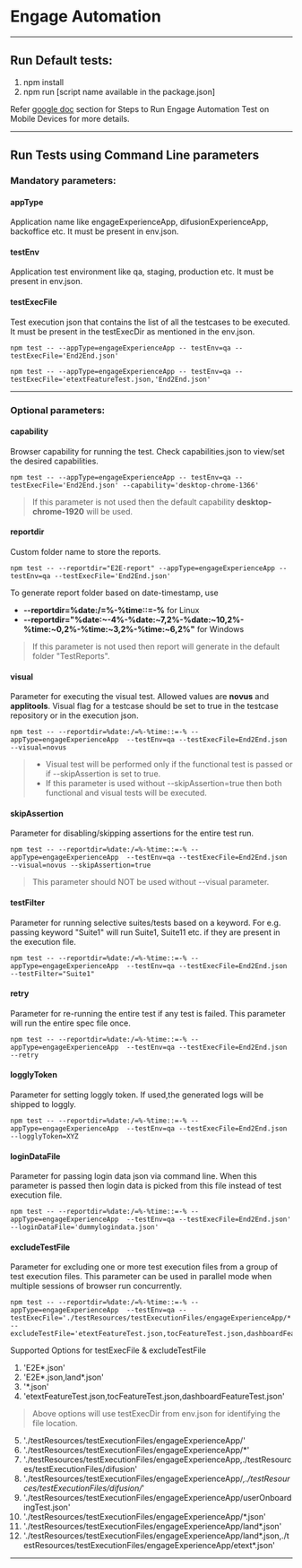 # Engage Automation
----
## Run Default tests:
1. npm install
2. npm run [script name available in the package.json]

Refer [google doc](https://docs.google.com/document/d/1Eh6gFHoB3nrjEXZpuPFgRtZBXzX3IplUABiJ4iyS7xU/edit#) section for Steps to Run Engage Automation Test on Mobile Devices for more details.

----
## Run Tests using Command Line parameters

### Mandatory parameters:
#### appType
Application name like engageExperienceApp, difusionExperienceApp, backoffice etc. It must be present in env.json.
#### testEnv
Application test environment like qa, staging, production etc. It must be present in env.json.
#### testExecFile
Test execution json that contains the list of all the testcases to be executed. It must be present in the testExecDir as mentioned in the env.json.
```
npm test -- --appType=engageExperienceApp -- testEnv=qa --testExecFile='End2End.json'
```
```
npm test -- --appType=engageExperienceApp -- testEnv=qa --testExecFile='etextFeatureTest.json,'End2End.json'
```
----
### Optional parameters:
#### capability
Browser capability for running the test. Check capabilities.json to view/set the desired capabilities.
```
npm test -- --appType=engageExperienceApp -- testEnv=qa --testExecFile='End2End.json' --capability='desktop-chrome-1366'
```
>If this parameter is not used then the default capability **desktop-chrome-1920** will be used.

#### reportdir
Custom folder name to store the reports. 
```
npm test -- --reportdir="E2E-report" --appType=engageExperienceApp -- testEnv=qa --testExecFile='End2End.json'
```
To generate report folder based on date-timestamp, use 
- **--reportdir=%date:/=%-%time::=-%** for Linux
- **--reportdir="%date:~-4%-%date:~7,2%-%date:~10,2%-%time:~0,2%-%time:~3,2%-%time:~6,2%"** for Windows

>If this parameter is not used then report will generate in the default folder "TestReports".

#### visual
Parameter for executing the visual test. Allowed values are **novus** and **applitools**. Visual flag for a testcase should be set to true in the testcase repository or in the execution json.
 ```
npm test -- --reportdir=%date:/=%-%time::=-% --appType=engageExperienceApp  --testEnv=qa --testExecFile=End2End.json --visual=novus
```
> - Visual test will be performed only if the functional test is passed or if --skipAssertion is set to true.
> - If this parameter is used without --skipAssertion=true then both functional and visual tests will be executed.

#### skipAssertion
Parameter for disabling/skipping assertions for the entire test run.
```
npm test -- --reportdir=%date:/=%-%time::=-% --appType=engageExperienceApp  --testEnv=qa --testExecFile=End2End.json --visual=novus --skipAssertion=true
```
> This parameter should NOT be used without --visual parameter.

#### testFilter
Parameter for running selective suites/tests based on a keyword. For e.g. passing keyword "Suite1" will run Suite1, Suite11 etc. if they are present in the execution file.
```
npm test -- --reportdir=%date:/=%-%time::=-% --appType=engageExperienceApp  --testEnv=qa --testExecFile=End2End.json --testFilter="Suite1"
```

#### retry
Parameter for re-running the entire test if any test is failed. This parameter will run the entire spec file once.
```
npm test -- --reportdir=%date:/=%-%time::=-% --appType=engageExperienceApp  --testEnv=qa --testExecFile=End2End.json --retry
```

#### logglyToken
Parameter for setting loggly token. If used,the generated logs will be shipped to loggly. 
```
npm test -- --reportdir=%date:/=%-%time::=-% --appType=engageExperienceApp  --testEnv=qa --testExecFile=End2End.json --logglyToken=XYZ
```

#### loginDataFile
Parameter for passing login data json via command line. When this parameter is passed then login data is picked from this file instead of test execution file.
```
npm test -- --reportdir=%date:/=%-%time::=-% --appType=engageExperienceApp  --testEnv=qa --testExecFile=End2End.json' --loginDataFile='dummylogindata.json'
```

#### excludeTestFile
Parameter for excluding one or more test execution files from a group of test execution files. This parameter can be used in parallel mode when multiple sessions of browser run concurrently.

 ```
npm test -- --reportdir=%date:/=%-%time::=-% --appType=engageExperienceApp  --testEnv=qa --testExecFile='./testResources/testExecutionFiles/engageExperienceApp/*' --excludeTestFile='etextFeatureTest.json,tocFeatureTest.json,dashboardFeatureTest.json'
```

Supported Options for testExecFile & excludeTestFile
1. 'E2E*.json'
2. 'E2E*.json,land*.json'
3. '*.json'
4. 'etextFeatureTest.json,tocFeatureTest.json,dashboardFeatureTest.json'

> Above options will use testExecDir from env.json for identifying the file location.

5. './testResources/testExecutionFiles/engageExperienceApp/'
6. './testResources/testExecutionFiles/engageExperienceApp/*'
7. './testResources/testExecutionFiles/engageExperienceApp,./testResources/testExecutionFiles/difusion'
8. './testResources/testExecutionFiles/engageExperienceApp/*,./testResources/testExecutionFiles/difusion/*'
9. './testResources/testExecutionFiles/engageExperienceApp/userOnboardingTest.json'
10. './testResources/testExecutionFiles/engageExperienceApp/*.json'
11. './testResources/testExecutionFiles/engageExperienceApp/land*.json'
12. './testResources/testExecutionFiles/engageExperienceApp/land*.json,./testResources/testExecutionFiles/engageExperienceApp/etext*.json'

----
